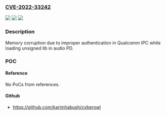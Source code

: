 ### [CVE-2022-33242](https://cve.mitre.org/cgi-bin/cvename.cgi?name=CVE-2022-33242)
![](https://img.shields.io/static/v1?label=Product&message=Snapdragon&color=blue)
![](https://img.shields.io/static/v1?label=Version&message=%3D%20AQT1000%20&color=brighgreen)
![](https://img.shields.io/static/v1?label=Vulnerability&message=n%2Fa&color=brighgreen)

### Description

Memory corruption due to improper authentication in Qualcomm IPC while loading unsigned lib in audio PD.

### POC

#### Reference
No PoCs from references.

#### Github
- https://github.com/karimhabush/cyberowl

